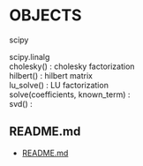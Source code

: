 # OBJECTS  
  
 
scipy  
  
scipy.linalg  
cholesky() : cholesky factorization  
hilbert() : hilbert matrix  
lu_solve() : LU factorization  
solve(coefficients, known_term) :  
svd() :   
  
## README.md  
*	[README.md](./README.md)  

